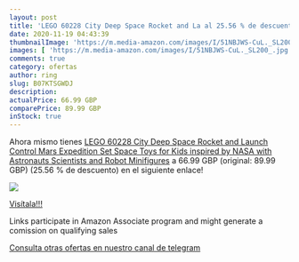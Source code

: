 ```yaml
---
layout: post
title: 'LEGO 60228 City Deep Space Rocket and La al 25.56 % de descuento'
date: 2020-11-19 04:43:39
thumbnailImage: 'https://m.media-amazon.com/images/I/51NBJWS-CuL._SL200_.jpg'
images: [ 'https://m.media-amazon.com/images/I/51NBJWS-CuL._SL200_.jpg' ]
comments: true
category: ofertas
author: ring
slug: B07KTSGWDJ
description:
actualPrice: 66.99 GBP
comparePrice: 89.99 GBP
inStock: true
---
```


Ahora mismo tienes [LEGO 60228 City Deep Space Rocket and Launch Control Mars Expedition Set  Space Toys for Kids inspired by NASA with Astronauts  Scientists and Robot Minifigures](https://www.amazon.co.uk/dp/B07KTSGWDJ/?tag=redken01-21) a 66.99 GBP (original: 89.99 GBP) (25.56 %  de descuento) en el siguiente enlace!

[![](https://m.media-amazon.com/images/I/51NBJWS-CuL._SL200_.jpg)](https://www.amazon.co.uk/dp/B07KTSGWDJ/?tag=redken01-21)

[Visítala!!!](https://www.amazon.co.uk/dp/B07KTSGWDJ/?tag=redken01-21)

Links participate in Amazon Associate program and might generate a comission on qualifying sales

[Consulta otras ofertas en nuestro canal de telegram](https://t.me/s/ofertas25)
